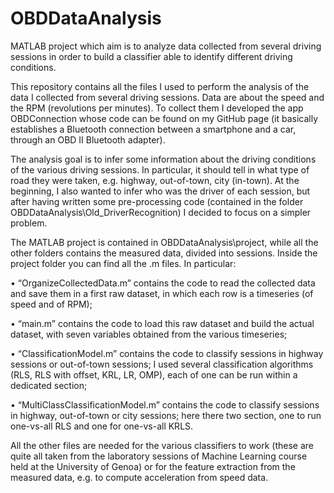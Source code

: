 # OBDDataAnalysis
MATLAB project which aim is to analyze data collected from several driving sessions in order to build a classifier able to identify different driving conditions.

This repository contains all the files I used to perform the analysis of the data I collected from several driving sessions. Data are about the speed and the RPM (revolutions per minutes). To collect them I developed the app OBDConnection whose code can be found on my GitHub page (it basically establishes a Bluetooth connection between a smartphone and a car, through an OBD II Bluetooth adapter). 

The analysis goal is to infer some information about the driving conditions of the various driving sessions. In particular, it should tell in what type of road they were taken, e.g. highway, out-of-town, city (in-town). At the beginning, I also wanted to infer who was the driver of each session, but after having written some pre-processing code (contained in the folder OBDDataAnalysis\Old_DriverRecognition) I decided to focus on a simpler problem. 

The MATLAB project is contained in OBDDataAnalysis\project, while all the other folders contains the measured data, divided into sessions. Inside the project folder you can find all the .m files. In particular:

  •	“OrganizeCollectedData.m” contains the code to read the collected data and save them in a first raw dataset, in which each row is a timeseries (of speed and of RPM);

  •	“main.m” contains the code to load this raw dataset and build the actual dataset, with seven variables obtained from the various timeseries;

  •	“ClassificationModel.m” contains the code to classify sessions in highway sessions or out-of-town sessions; I used several classification algorithms (RLS, RLS with offset, KRL, LR, OMP), each of one can be run within a dedicated section; 

  •	“MultiClassClassificationModel.m” contains the code to classify sessions in highway, out-of-town or city sessions; here there two section, one to run one-vs-all RLS and one for one-vs-all KRLS.

All the other files are needed for the various classifiers to work (these are quite all taken from the laboratory sessions of Machine Learning course held at the University of Genoa) or for the feature extraction from the measured data, e.g. to compute acceleration from speed data.

